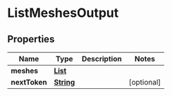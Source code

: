

# ListMeshesOutput

<zonbook></zonbook><xhtml></xhtml>

## Properties

| Name | Type | Description | Notes |
|------------ | ------------- | ------------- | -------------|
|**meshes** | [**List**](List.md) |  |  |
|**nextToken** | [**String**](String.md) |  |  [optional] |



